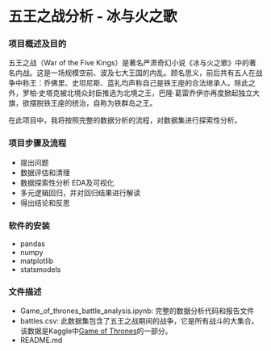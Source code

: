 # 五王之战分析 - 冰与火之歌

### 项目概述及目的

五王之战（War of the Five Kings）是著名严肃奇幻小说《冰与火之歌》中的著名内战。这是一场规模空前、波及七大王国的内乱。顾名思义，前后共有五人在战争中称王：乔佛里、史坦尼斯、蓝礼均声称自己是铁王座的合法继承人。除此之外，罗柏·史塔克被北境众封臣推选为北境之王，巴隆·葛雷乔伊亦再度掀起独立大旗，欲摆脱铁王座的统治，自称为铁群岛之王。

在此项目中，我将按照完整的数据分析的流程，对数据集进行探索性分析。

### 项目步骤及流程

- 提出问题
- 数据评估和清理
- 数据探索性分析 EDA及可视化
- 多元逻辑回归，并对回归结果进行解读
- 得出结论和反思

### 软件的安装

- pandas
- numpy
- matplotlib
- statsmodels

### 文件描述

- Game_of_thrones_battle_analysis.ipynb: 完整的数据分析代码和报告文件
- battles.csv: 此数据集包含了五王之战期间的战争，它是所有战斗的大集合。该数据是Kaggle中[Game of Thrones](https://www.kaggle.com/mylesoneill/game-of-thrones)的一部分。
- README.md

